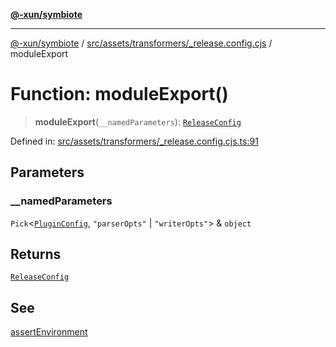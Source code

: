 [**@-xun/symbiote**](../../../../../README.md)

***

[@-xun/symbiote](../../../../../README.md) / [src/assets/transformers/\_release.config.cjs](../README.md) / moduleExport

# Function: moduleExport()

> **moduleExport**(`__namedParameters`): [`ReleaseConfig`](../interfaces/ReleaseConfig.md)

Defined in: [src/assets/transformers/\_release.config.cjs.ts:91](https://github.com/Xunnamius/symbiote/blob/fcdd2ab0b85b01d184680d7337de52754feba693/src/assets/transformers/_release.config.cjs.ts#L91)

## Parameters

### \_\_namedParameters

`Pick`\<[`PluginConfig`](../type-aliases/PluginConfig.md), `"parserOpts"` \| `"writerOpts"`\> & `object`

## Returns

[`ReleaseConfig`](../interfaces/ReleaseConfig.md)

## See

[assertEnvironment](assertEnvironment.md)
